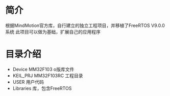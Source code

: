 # 简介
根据MindMotion官方库，自行建立的独立工程项目，并移植了FreeRTOS V9.0.0 系统
此项目可以做为基础，扩展自己的应用程序

# 目录介绍
* Device MM32F103 o版库文件
* KEIL_PRJ MM32F103RC 工程目录
* USER  用户代码
* Libraries 库，包含FreeRTOS


